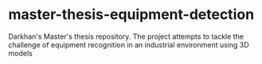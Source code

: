 # master-thesis-equipment-detection
Darkhan's Master's thesis repository. The project attempts to tackle the challenge of equipment recognition in an industrial environment using 3D models
